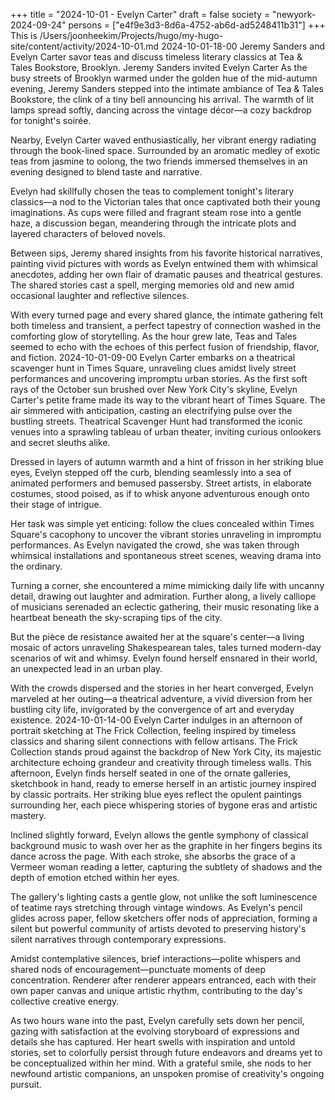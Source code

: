 +++
title = "2024-10-01 - Evelyn Carter"
draft = false
society = "newyork-2024-09-24"
persons = ["e4f9e3d3-8d6a-4752-ab6d-ad5248411b31"]
+++
This is /Users/joonheekim/Projects/hugo/my-hugo-site/content/activity/2024-10-01.md
2024-10-01-18-00
Jeremy Sanders and Evelyn Carter savor teas and discuss timeless literary classics at Tea & Tales Bookstore, Brooklyn.
Jeremy Sanders invited Evelyn Carter
As the busy streets of Brooklyn warmed under the golden hue of the mid-autumn evening, Jeremy Sanders stepped into the intimate ambiance of Tea & Tales Bookstore, the clink of a tiny bell announcing his arrival. The warmth of lit lamps spread softly, dancing across the vintage décor—a cozy backdrop for tonight's soirée.

Nearby, Evelyn Carter waved enthusiastically, her vibrant energy radiating through the book-lined space. Surrounded by an aromatic medley of exotic teas from jasmine to oolong, the two friends immersed themselves in an evening designed to blend taste and narrative.

Evelyn had skillfully chosen the teas to complement tonight's literary classics—a nod to the Victorian tales that once captivated both their young imaginations. As cups were filled and fragrant steam rose into a gentle haze, a discussion began, meandering through the intricate plots and layered characters of beloved novels.

Between sips, Jeremy shared insights from his favorite historical narratives, painting vivid pictures with words as Evelyn entwined them with whimsical anecdotes, adding her own flair of dramatic pauses and theatrical gestures. The shared stories cast a spell, merging memories old and new amid occasional laughter and reflective silences.

With every turned page and every shared glance, the intimate gathering felt both timeless and transient, a perfect tapestry of connection washed in the comforting glow of storytelling. As the hour grew late, Teas and Tales seemed to echo with the echoes of this perfect fusion of friendship, flavor, and fiction.
2024-10-01-09-00
Evelyn Carter embarks on a theatrical scavenger hunt in Times Square, unraveling clues amidst lively street performances and uncovering impromptu urban stories.
As the first soft rays of the October sun brushed over New York City's skyline, Evelyn Carter's petite frame made its way to the vibrant heart of Times Square. The air simmered with anticipation, casting an electrifying pulse over the bustling streets. Theatrical Scavenger Hunt had transformed the iconic venues into a sprawling tableau of urban theater, inviting curious onlookers and secret sleuths alike.

Dressed in layers of autumn warmth and a hint of frisson in her striking blue eyes, Evelyn stepped off the curb, blending seamlessly into a sea of animated performers and bemused passersby. Street artists, in elaborate costumes, stood poised, as if to whisk anyone adventurous enough onto their stage of intrigue.

Her task was simple yet enticing: follow the clues concealed within Times Square's cacophony to uncover the vibrant stories unraveling in impromptu performances. As Evelyn navigated the crowd, she was taken through whimsical installations and spontaneous street scenes, weaving drama into the ordinary.

Turning a corner, she encountered a mime mimicking daily life with uncanny detail, drawing out laughter and admiration. Further along, a lively calliope of musicians serenaded an eclectic gathering, their music resonating like a heartbeat beneath the sky-scraping tips of the city.

But the pièce de resistance awaited her at the square's center—a living mosaic of actors unraveling Shakespearean tales, tales turned modern-day scenarios of wit and whimsy. Evelyn found herself ensnared in their world, an unexpected lead in an urban play.

With the crowds dispersed and the stories in her heart converged, Evelyn marveled at her outing—a theatrical adventure, a vivid diversion from her bustling city life, invigorated by the convergence of art and everyday existence.
2024-10-01-14-00
Evelyn Carter indulges in an afternoon of portrait sketching at The Frick Collection, feeling inspired by timeless classics and sharing silent connections with fellow artisans.
The Frick Collection stands proud against the backdrop of New York City, its majestic architecture echoing grandeur and creativity through timeless walls. This afternoon, Evelyn finds herself seated in one of the ornate galleries, sketchbook in hand, ready to emerse herself in an artistic journey inspired by classic portraits. Her striking blue eyes reflect the opulent paintings surrounding her, each piece whispering stories of bygone eras and artistic mastery.

Inclined slightly forward, Evelyn allows the gentle symphony of classical background music to wash over her as the graphite in her fingers begins its dance across the page. With each stroke, she absorbs the grace of a Vermeer woman reading a letter, capturing the subtlety of shadows and the depth of emotion etched within her eyes.

The gallery's lighting casts a gentle glow, not unlike the soft luminescence of teatime rays stretching through vintage windows. As Evelyn's pencil glides across paper, fellow sketchers offer nods of appreciation, forming a silent but powerful community of artists devoted to preserving history's silent narratives through contemporary expressions.

Amidst contemplative silences, brief interactions—polite whispers and shared nods of encouragement—punctuate moments of deep concentration. Renderer after renderer appears entranced, each with their own paper canvas and unique artistic rhythm, contributing to the day's collective creative energy.

As two hours wane into the past, Evelyn carefully sets down her pencil, gazing with satisfaction at the evolving storyboard of expressions and details she has captured. Her heart swells with inspiration and untold stories, set to colorfully persist through future endeavors and dreams yet to be conceptualized within her mind. With a grateful smile, she nods to her newfound artistic companions, an unspoken promise of creativity's ongoing pursuit.
